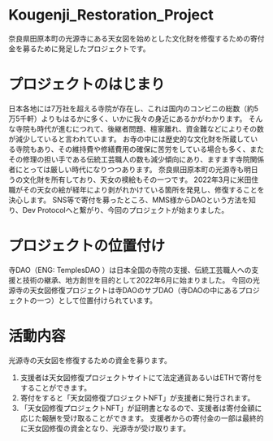# Kougenji_Restoration_Project
奈良県田原本町の光源寺にある天女図を始めとした文化財を修復するための寄付金を募るために発足したプロジェクトです。

# プロジェクトのはじまり
日本各地には7万社を超える寺院が存在し、これは国内のコンビニの総数（約5万5千軒）よりもはるかに多く、いかに我々の身近にあるかがわかります。
そんな寺院も時代が進むにつれて、後継者問題、檀家離れ、資金難などによりその数が減少していると言われています。
お寺の中には歴史的な文化財を所蔵している寺院もあり、その維持費や修繕費用の確保に苦労をしている場合も多く、またその修理の担い手である伝統工芸職人の数も減少傾向にあり、ますます寺院関係者にとっては厳しい時代になりつつあります。
奈良県田原本町の光源寺も明日うの文化財を所有しており、天女の襖絵もその一つです。
2022年3月に米田住職がその天女の絵が経年により剥がれかけている箇所を発見し、修復することを決心します。
SNS等で寄付を募ったところ、MMS様からDAOという方法を知り、Dev Protocolへと繋がり、今回のプロジェクトが始まりました。

#  プロジェクトの位置付け
寺DAO（ENG: TemplesDAO ）は日本全国の寺院の支援、伝統工芸職人への支援と技術の継承、地方創世を目的として2022年6月に始まりました。
今回の光源寺の天女図修復プロジェクトは寺DAOのサブDAO（寺DAOの中にあるプロジェクトの一つ）として位置付けられています。

#  活動内容
光源寺の天女図を修復するための資金を募ります。
1) 支援者は天女図修復プロジェクトサイトにて法定通貨あるいはETHで寄付をすることができます。
2) 寄付をすると「天女図修復プロジェクトNFT」が支援者に発行されます。
3) 「天女図修復プロジェクトNFT」が証明書となるので、支援者は寄付金額に応じた報酬を受け取ることができます。
支援者からの寄付金の一部は最終的に天女図修復の資金となり、光源寺が受け取ります。

